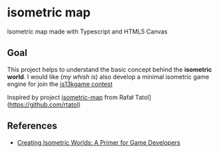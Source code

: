 # isometric map 

Isometric map made with Typescript and HTML5 Canvas

## Goal

This project helps to understand the basic concept behind the **isometric world**. I would like (_my whish is_) also develop a minimal isometric game engine for join the [js13kgame contest](https://js13kgames.com)

Inspired by project [isometric-map](https://github.com/rtatol/isometric-map) from 
Rafał Tatol](https://github.com/rtatol)


## References

* [Creating Isometric Worlds: A Primer for Game Developers](https://gamedevelopment.tutsplus.com/tutorials/creating-isometric-worlds-a-primer-for-game-developers--gamedev-6511)